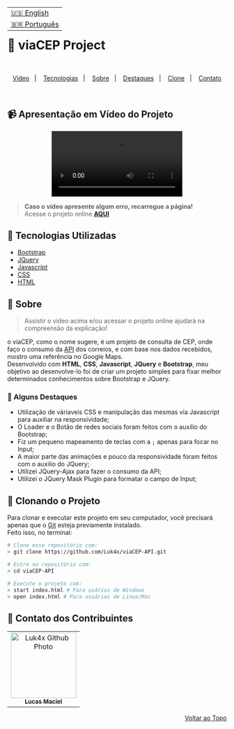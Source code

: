 <table align="right">
  <tr>
    <td>
      <a href="readme-en.md">🇺🇸 English</a>
    </td>
  </tr>
  <tr>
    <td>
      <a href="README.md">🇧🇷 Português</a>
    </td>
  </tr>
</table>
<br>

# 📮 viaCEP Project

<br>
<p align="center">
  <a href="#-apresentação-em-vídeo-do-projeto">Vídeo</a>&nbsp;&nbsp;&nbsp;|&nbsp;&nbsp;&nbsp;
  <a href="#-tecnologias-utilizadas">Tecnologias</a>&nbsp;&nbsp;&nbsp;|&nbsp;&nbsp;&nbsp;
  <a href="#-sobre">Sobre</a>&nbsp;&nbsp;&nbsp;|&nbsp;&nbsp;&nbsp;
  <a href="#-alguns-destaques">Destaques</a>&nbsp;&nbsp;&nbsp;|&nbsp;&nbsp;&nbsp;
  <a href="#-clonando-o-projeto">Clone</a>&nbsp;&nbsp;&nbsp;|&nbsp;&nbsp;&nbsp;
  <a href="#-contato-dos-contribuintes">Contato</a>
</p>
<br>

## 📹 Apresentação em Vídeo do Projeto
<div align="center">
  <video src="https://user-images.githubusercontent.com/86276393/173253896-43955339-98aa-43d9-9213-6ef4583f19ba.mp4">
</div>

> **Caso o vídeo apresente algum erro, recarregue a página!**<br>
> Acesse o projeto online **[AQUI](https://luk4x.github.io/viaCEP-API/)**

## 🚀 Tecnologias Utilizadas

-   [Bootstrap](https://getbootstrap.com/docs/5.2/getting-started/introduction/)
-   [JQuery](https://jquery.com/)
-   [Javascript](https://developer.mozilla.org/en-US/docs/Web/JavaScript)
-   [CSS](https://developer.mozilla.org/en-US/docs/Web/CSS)
-   [HTML](https://developer.mozilla.org/en-US/docs/Web/HTML)

## 📝 Sobre

> Assistir o vídeo acima e/ou acessar o projeto online ajudará na compreensão da explicação!

o viaCEP, como o nome sugere, é um projeto de consulta de CEP, onde faço o consumo da [API](https://viacep.com.br/) dos correios, e com base nos dados recebidos, mostro uma referência no Google Maps.
<br>
Desenvolvido com <b>HTML</b>, <b>CSS</b>, <b>Javascript</b>, <b>JQuery</b> e <b>Bootstrap</b>, meu objetivo ao desenvolve-lo foi de criar um projeto simples para fixar melhor determinados conhecimentos sobre Bootstrap e JQuery.

### 📌 Alguns Destaques

- Utilização de váriaveis CSS e manipulação das mesmas via Javascript para auxiliar na responsividade;
- O Loader e o Botão de redes sociais foram feitos com o auxilio do Bootstrap;
- Fiz um pequeno mapeamento de teclas com a `;` apenas para focar no Input;
- A maior parte das animações e pouco da responsividade foram feitos com o auxilio do JQuery;
- Utilizei JQuery-Ajax para fazer o consumo da API;
- Utilizei o JQuery Mask Plugin para formatar o campo de Input;

## 📖 Clonando o Projeto

Para clonar e executar este projeto em seu computador, você precisará apenas que o [Git](https://git-scm.com/) esteja previamente instalado.<br>
Feito isso, no terminal:

```bash
# Clone esse repositório com:
> git clone https://github.com/Luk4x/viaCEP-API.git

# Entre no repositório com:
> cd viaCEP-API

# Execute o projeto com:
> start index.html # Para usários de Windows
> open index.html # Para usuários de Linux/Mac
```

## 🤝 Contato dos Contribuintes

<table>
  <tr>
    <td align="center">
      <a href="https://www.linkedin.com/in/lucasmacielf/">
        <img src="https://avatars.githubusercontent.com/Luk4x" width="150px;" alt="Luk4x Github Photo"/><br>
        <sub>
          <b>Lucas Maciel</b>
        </sub>
      </a>
    </td>
  </tr>
</table>

<p align="right">
  <a href="#-viacep-project">Voltar ao Topo</a>
</p>
